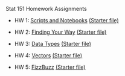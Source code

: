 
Stat 151 Homework Assignments

- HW 1: [Scripts and Notebooks](https://srvanderplas.github.io/stat151-homework/1-scripts-notebooks.html) [(Starter file)](https://raw.githubusercontent.com/srvanderplas/stat151-homework/main/1-scripts-notebooks.qmd)

- HW 2: [Finding Your Way](https://srvanderplas.github.io/stat151-homework/2-finding-your-way.html) [(Starter file)](https://raw.githubusercontent.com/srvanderplas/stat151-homework/main/2-finding-your-way.qmd)

- HW 3: [Data Types](https://srvanderplas.github.io/stat151-homework/3-data-types.html) [(Starter file)](https://raw.githubusercontent.com/srvanderplas/stat151-homework/main/3-data-types.qmd)

- HW 4: [Vectors](https://srvanderplas.github.io/stat151-homework/4-vectors.html) [(Starter file)](https://raw.githubusercontent.com/srvanderplas/stat151-homework/main/4-vectors.qmd)

- HW 5: [FizzBuzz](https://srvanderplas.github.io/stat151-homework/5-fizzbuzz.html) [(Starter file)](https://raw.githubusercontent.com/srvanderplas/stat151-homework/main/5-fizzbuzz.qmd)
